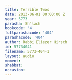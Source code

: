 ```yaml
---
title: Terrible Twos
date: 2013-06-01 00:00:00 Z
year: 5773
parasha: Sh'lach
bookcode: '4'
fullparashacode: '404'
parashacode: '404'
author: Rabbi Eliezer Hirsch
id: 57734041
filename: 5773-404-1
layout: audio
moment: 
shabbat: 
occasion: 
---
```


